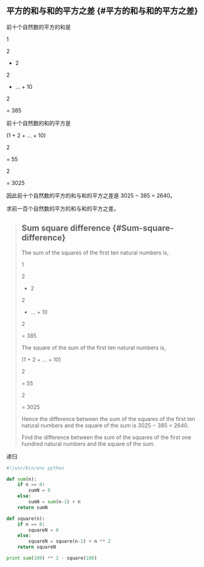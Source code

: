 ## **平方的和与和的平方之差** {#平方的和与和的平方之差}

前十个自然数的平方的和是

1

2

+ 2

2

+ … + 10

2

= 385

前十个自然数的和的平方是

\(1 + 2 + … + 10\)

2

= 55

2

= 3025

因此前十个自然数的平方的和与和的平方之差是 3025 − 385 = 2640。

求前一百个自然数的平方的和与和的平方之差。

> ## **Sum square difference** {#Sum-square-difference}
>
> The sum of the squares of the first ten natural numbers is,
>
> 1
>
> 2
>
> + 2
>
> 2
>
> + … + 10
>
> 2
>
> = 385
>
> The square of the sum of the first ten natural numbers is,
>
> \(1 + 2 + … + 10\)
>
> 2
>
> = 55
>
> 2
>
> = 3025
>
> Hence the difference between the sum of the squares of the first ten natural numbers and the square of the sum is 3025 − 385 = 2640.
>
> Find the difference between the sum of the squares of the first one hundred natural numbers and the square of the sum.

递归

```py
#!/usr/bin/env python

def sum(n):
    if n == 0:
        sumN = 0
    else:
        sumN = sum(n-1) + n
    return sumN

def square(n):
    if n == 0:
        squareN = 0
    else:
        squareN = square(n-1) + n ** 2
    return squareN

print sum(100) ** 2 - square(100)
```







